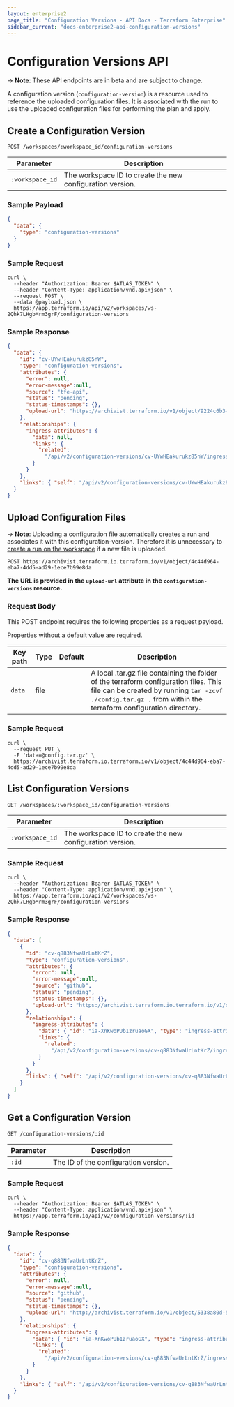 ```yaml
---
layout: enterprise2
page_title: "Configuration Versions - API Docs - Terraform Enterprise"
sidebar_current: "docs-enterprise2-api-configuration-versions"
---
```


# Configuration Versions API

-> **Note**: These API endpoints are in beta and are subject to change.

A configuration version (`configuration-version`) is a resource used to reference the uploaded configuration files. It is associated with the run to use the uploaded configuration files for performing the plan and apply.

## Create a Configuration Version

`POST /workspaces/:workspace_id/configuration-versions`

| Parameter       | Description                                                             |
| --------------- | ----------------------------------------------------------------------- |
| `:workspace_id` | The workspace ID to create the new configuration version. |

### Sample Payload

```json
{
  "data": {
    "type": "configuration-versions"
  }
}
```

### Sample Request

```shell
curl \
  --header "Authorization: Bearer $ATLAS_TOKEN" \
  --header "Content-Type: application/vnd.api+json" \
  --request POST \
  --data @payload.json \
  https://app.terraform.io/api/v2/workspaces/ws-2Qhk7LHgbMrm3grF/configuration-versions
```

### Sample Response

```json
{
  "data": {
    "id": "cv-UYwHEakurukz85nW",
    "type": "configuration-versions",
    "attributes": {
      "error": null,
      "error-message":null,
      "source": "tfe-api",
      "status": "pending",
      "status-timestamps": {},
      "upload-url": "https://archivist.terraform.io/v1/object/9224c6b3-2e14-4cd7-adff-ed484d7294c2"
    },
    "relationships": {
      "ingress-attributes": {
        "data": null,
        "links": {
          "related":
            "/api/v2/configuration-versions/cv-UYwHEakurukz85nW/ingress-attributes"
        }
      }
    },
    "links": { "self": "/api/v2/configuration-versions/cv-UYwHEakurukz85nW" }
  }
}
```

## Upload Configuration Files

-> **Note**: Uploading a configuration file automatically creates a run and associates it with this configuration-version. Therefore it is unnecessary to [create a run on the workspace](./run.html#create-a-run) if a new file is uploaded.

`POST https://archivist.terraform.io.terraform.io/v1/object/4c44d964-eba7-4dd5-ad29-1ece7b99e8da`

**The URL is provided in the `upload-url` attribute in the `configuration-versions` resource.**

### Request Body

This POST endpoint requires the following properties as a request payload.

Properties without a default value are required.

| Key path | Type | Default | Description                                                                                                                                                                                                         |
| -------- | ---- | ------- | ------------------------------------------------------------------------------------------------------------------------------------------------------------------------------------------------------------------- |
| `data`   | file |         | A local .tar.gz file containing the folder of the terraform configuration files. This file can be created by running `tar -zcvf ./config.tar.gz .` from within the terraform configuration directory. |

### Sample Request

```shell
curl \
  --request PUT \
  -F 'data=@config.tar.gz' \
  https://archivist.terraform.io.terraform.io/v1/object/4c44d964-eba7-4dd5-ad29-1ece7b99e8da
```

## List Configuration Versions

`GET /workspaces/:workspace_id/configuration-versions`

| Parameter       | Description                                                             |
| --------------- | ----------------------------------------------------------------------- |
| `:workspace_id` | The workspace ID to create the new configuration version. |

### Sample Request

```shell
curl \
  --header "Authorization: Bearer $ATLAS_TOKEN" \
  --header "Content-Type: application/vnd.api+json" \
  https://app.terraform.io/api/v2/workspaces/ws-2Qhk7LHgbMrm3grF/configuration-versions
```

### Sample Response

```json
{
  "data": [
    {
      "id": "cv-q883NfwaUrLntKrZ",
      "type": "configuration-versions",
      "attributes": {
        "error": null,
        "error-message":null,
        "source": "github",
        "status": "pending",
        "status-timestamps": {},
        "upload-url": "https://archivist.terraform.io.terraform.io/v1/object/91f9aea4-749f-4415-aa54-f76bad6250dd"
      },
      "relationships": {
        "ingress-attributes": {
          "data": { "id": "ia-XnKwoPUb1zruaoGX", "type": "ingress-attributes" },
          "links": {
            "related":
              "/api/v2/configuration-versions/cv-q883NfwaUrLntKrZ/ingress-attributes"
          }
        }
      },
      "links": { "self": "/api/v2/configuration-versions/cv-q883NfwaUrLntKrZ" }
    }
  ]
}
```

## Get a Configuration Version

`GET /configuration-versions/:id`

| Parameter | Description                                        |
| --------- | -------------------------------------------------- |
| `:id`     | The ID of the configuration version. |

### Sample Request

```shell
curl \
  --header "Authorization: Bearer $ATLAS_TOKEN" \
  --header "Content-Type: application/vnd.api+json" \
  https://app.terraform.io/api/v2/configuration-versions/:id
```

### Sample Response

```json
{
  "data": {
    "id": "cv-q883NfwaUrLntKrZ",
    "type": "configuration-versions",
    "attributes": {
      "error": null,
      "error-message":null,
      "source": "github",
      "status": "pending",
      "status-timestamps": {},
      "upload-url": "http://archivist.terraform.io/v1/object/5338a80d-51b2-4122-adad-5b63553f68b1"
    },
    "relationships": {
      "ingress-attributes": {
        "data": { "id": "ia-XnKwoPUb1zruaoGX", "type": "ingress-attributes" },
        "links": {
          "related":
            "/api/v2/configuration-versions/cv-q883NfwaUrLntKrZ/ingress-attributes"
        }
      }
    },
    "links": { "self": "/api/v2/configuration-versions/cv-q883NfwaUrLntKrZ" }
  }
}
```
